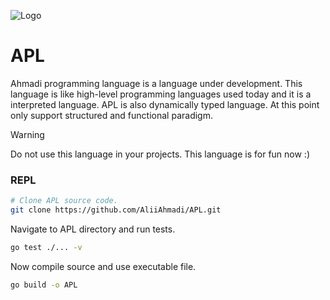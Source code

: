 ![Logo](https://github.com/AliiAhmadi/APL/assets/107758775/46a9faa6-7bed-4915-879e-56c20bcc3b1e)

# APL

Ahmadi programming language is a language under development. This language is like high-level programming languages used today and it is a interpreted language. 
APL is also dynamically typed language. At this point only support structured and functional paradigm.

> [!WARNING]  
> Do not use this language in your projects. This language is for fun now :)

### REPL

```zsh
# Clone APL source code.
git clone https://github.com/AliiAhmadi/APL.git
```

Navigate to APL directory and run tests.
```zsh
go test ./... -v
```

Now compile source and use executable file.
```zsh
go build -o APL
```
